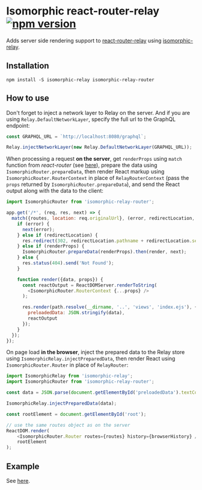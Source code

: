 Isomorphic react-router-relay [![npm version][npm-badge]][npm]
=============================
Adds server side rendering support to
[react-router-relay](https://github.com/relay-tools/react-router-relay) using
[isomorphic-relay](https://github.com/denvned/isomorphic-relay).

Installation
------------

    npm install -S isomorphic-relay isomorphic-relay-router

How to use
----------

Don't forget to inject a network layer to Relay on the server.
And if you are using `Relay.DefaultNetworkLayer`, specify the full url to the GraphQL endpoint:
```javascript
const GRAPHQL_URL = `http://localhost:8080/graphql`;

Relay.injectNetworkLayer(new Relay.DefaultNetworkLayer(GRAPHQL_URL));
```

When processing a request **on the server**, get `renderProps`
using `match` function from *react-router* (see
[here](https://github.com/rackt/react-router/blob/v1.0.0/docs/guides/advanced/ServerRendering.md)),
prepare the data using `IsomorphicRouter.prepareData`,
then render React markup using `IsomorphicRouter.RouterContext` in place of `RelayRouterContext`
(pass the `props` returned by  `IsomorphicRouter.prepareData`), and send the React output along with
the data to the client:
```javascript
import IsomorphicRouter from 'isomorphic-relay-router';

app.get('/*', (req, res, next) => {
  match({routes, location: req.originalUrl}, (error, redirectLocation, renderProps) => {
    if (error) {
      next(error);
    } else if (redirectLocation) {
      res.redirect(302, redirectLocation.pathname + redirectLocation.search);
    } else if (renderProps) {
      IsomorphicRouter.prepareData(renderProps).then(render, next);
    } else {
      res.status(404).send('Not Found');
    }

    function render({data, props}) {
      const reactOutput = ReactDOMServer.renderToString(
        <IsomorphicRouter.RouterContext {...props} />
      );

      res.render(path.resolve(__dirname, '..', 'views', 'index.ejs'), {
        preloadedData: JSON.stringify(data),
        reactOutput
      });
    }
  });
});
```

On page load **in the browser**, inject the prepared data to the Relay store
using `IsomorphicRelay.injectPreparedData`, then render React using `IsomorphicRouter.Router`
in place of `RelayRouter`:
```javascript
import IsomorphicRelay from 'isomorphic-relay';
import IsomorphicRouter from 'isomorphic-relay-router';

const data = JSON.parse(document.getElementById('preloadedData').textContent);

IsomorphicRelay.injectPreparedData(data);

const rootElement = document.getElementById('root');

// use the same routes object as on the server
ReactDOM.render(
    <IsomorphicRouter.Router routes={routes} history={browserHistory} />,
    rootElement
);
```

Example
-------
See [here](examples/todo).

[npm-badge]: https://img.shields.io/npm/v/isomorphic-relay-router.svg
[npm]: https://www.npmjs.com/package/isomorphic-relay-router
